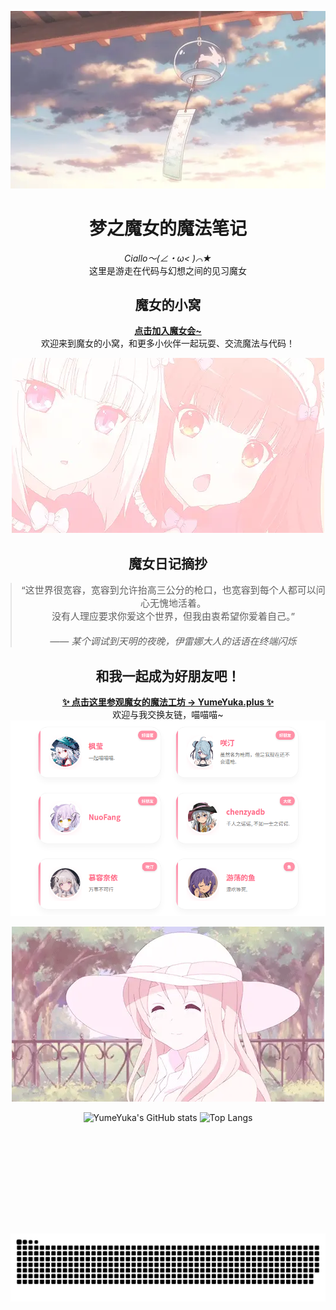 <p align="center">
  <img src="./img/Yume_5.webp" alt="banner" />
</p>


<div align="center">
<h1>梦之魔女的魔法笔记</h1>

<p><em>Ciallo～(∠・ω< )⌒★</em><br>
这里是游走在代码与幻想之间的见习魔女</p>

<h2>魔女的小窝</h2>
<p>
  <a href="https://qq.yumeyuka.plus" target="_blank">
    <b>点击加入魔女会~</b>
  </a><br/>
  <span style="font-size:14px;">欢迎来到魔女的小窝，和更多小伙伴一起玩耍、交流魔法与代码！</span>
</p>
  <img src="./img/Yume_4.webp" alt="banner" />


<h2>魔女日记摘抄</h2>
<blockquote style="font-size:15px;max-width:600px;margin:auto;">
  “这世界很宽容，宽容到允许抬高三公分的枪口，也宽容到每个人都可以问心无愧地活着。<br>
  没有人理应要求你爱这个世界，但我由衷希望你爱着自己。”<br>
  <br>
  <em>—— 某个调试到天明的夜晚，伊雷娜大人的话语在终端闪烁</em>
</blockquote>

<h2>和我一起成为好朋友吧！</h2>
<p>
  <a href="https://YumeYuka.plus"><b>✨ 点击这里参观魔女的魔法工坊 → YumeYuka.plus ✨</b></a><br>
  <span style="font-size:14px;">欢迎与我交换友链，喵喵喵~</span>
  <img src="./friends_layout.png" alt="banner" />
</p>

</div>
<p align="center">
  <img src="./img/Yume_3.webp" alt="banner" />
</p>
<p align="center">
  <span>
    <img
      height="180"
      src="https://github-readme-stats.vercel.app/api?username=YumeYuka&show_icons=true&bg_color=fff0f6,ffe4ec&title_color=ff69b4&text_color=ea4c89&icon_color=ffb6d5&border_color=ff69b4"
      alt="YumeYuka's GitHub stats"
      style="display:inline-block;vertical-align:middle;"
    />
  </span>
  <span>
    <img
      height="180"
      src="https://github-readme-stats.vercel.app/api/top-langs/?username=YumeYuka&layout=compact&hide=html&bg_color=fff0f6,ffe4ec&title_color=ff69b4&text_color=ea4c89&icon_color=ffb6d5&border_color=ff69b4"
      alt="Top Langs"
      style="display:inline-block;vertical-align:middle;"
    />
  </span>
</p>
<p align="center">
  <picture>
    <source media="(prefers-color-scheme: dark)" srcset="https://raw.githubusercontent.com/NightRainMilkyWay/NightRainMilkyWay/output/github-contribution-grid-snake-dark.svg">
    <source media="(prefers-color-scheme: light)" srcset="https://raw.githubusercontent.com/NightRainMilkyWay/NightRainMilkyWay/output/github-contribution-grid-snake.svg">
    <img alt="github contribution grid snake animation" src="https://raw.githubusercontent.com/NightRainMilkyWay/NightRainMilkyWay/output/github-contribution-grid-snake.svg">
  </picture>
</p>